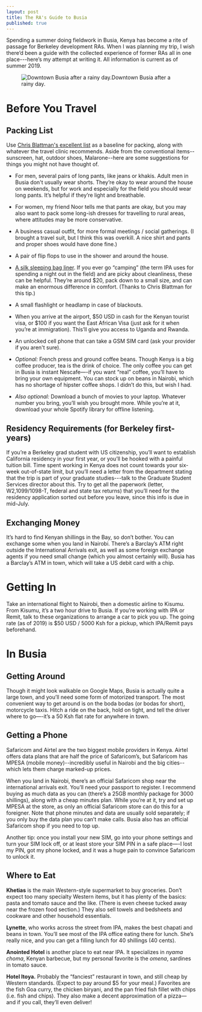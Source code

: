 ```yaml
---
layout: post
title: The RA's Guide to Busia
published: true
---
```


Spending a summer doing fieldwork in Busia, Kenya has become a rite of passage for Berkeley development RAs. When I was planning my trip, I wish there’d been a guide with the collected experience of former RAs all in one place---here’s my attempt at writing it. All information is current as of summer 2019.

<figure><img src="/assets/busia_guide/downtown_busia.jpeg" alt="Downtown Busia after a rainy day." /><span class="marginnote">Downtown Busia after a rainy day.</span></figure>

# Before You Travel

## Packing List

Use [Chris Blattman's excellent list](https://chrisblattman.com/2009/04/21/field-work-in-the-tropics/) as a baseline for packing, along with whatever the travel clinic recommends. Aside from the conventional items--sunscreen, hat, outdoor shoes, Malarone--here are some suggestions for things you might not have thought of.

* For men, several pairs of long pants, like jeans or khakis. Adult men in Busia don't usually wear shorts. They’re okay to wear around the house on weekends, but for work and especially for the field you should wear long pants. It’s helpful if they’re light and breathable.

* For women, my friend Noor tells me that pants are okay, but you may also want to pack some long-ish dresses for travelling to rural areas, where attitudes may be more conservative.

* A business casual outfit, for more formal meetings / social gatherings. (I brought a travel suit, but I think this was overkill. A nice shirt and pants and proper shoes would have done fine.)

* A pair of flip flops to use in the shower and around the house.

* [A silk sleeping bag liner](https://www.amazon.com/Friendly-Swede-Travel-Camping-Sleeping/dp/B016BUI130/ref=sr_1_5?keywords=sleeping+bag+liner&qid=1564141948&s=gateway&sr=8-5). If you ever go “camping” (the term IPA uses for spending a night out in the field) and are picky about cleanliness, these can be helpful. They’re around $20, pack down to a small size, and can make an enormous difference in comfort. (Thanks to Chris Blattman for this tip.)

* A small flashlight or headlamp in case of blackouts.

* When you arrive at the airport, $50 USD in cash for the Kenyan tourist visa, or $100 if you want the East African Visa (just ask for it when you’re at immigration). This’ll give you access to Uganda and Rwanda.

* An unlocked cell phone that can take a GSM SIM card (ask your provider if you aren't sure).

* _Optional:_ French press and ground coffee beans. Though Kenya is a big coffee producer, tea is the drink of choice. The only coffee you can get in Busia is instant Nescafe—-if you want “real” coffee, you’ll have to bring your own equipment. You can stock up on beans in Nairobi, which has no shortage of hipster coffee shops. I didn’t do this, but wish I had.

* _Also optional:_ Download a bunch of movies to your laptop. Whatever number you bring, you’ll wish you brought more. While you’re at it, download your whole Spotify library for offline listening.

## Residency Requirements (for Berkeley first-years)

If you’re a Berkeley grad student with US citizenship, you’ll want to establish California residency in your first year, or you’ll be hooked with a painful tuition bill. Time spent working in Kenya does not count towards your six-week out-of-state limit, but you’ll need a letter from the department stating that the trip is part of your graduate studies---talk to the Graduate Student Services director about this. Try to get all the paperwork (letter, W2,1099/1098-T, federal and state tax returns) that you’ll need for the residency application sorted out before you leave, since this info is due in mid-July.

## Exchanging Money

It’s hard to find Kenyan shillings in the Bay, so don’t bother. You can exchange some when you land in Nairobi. There’s a Barclay’s ATM right outside the International Arrivals exit, as well as some foreign exchange agents if you need small change (which you almost certainly will). Busia has a Barclay’s ATM in town, which will take a US debit card with a chip.

# Getting In

Take an international flight to Nairobi, then a domestic airline to Kisumu. From Kisumu, it’s a two hour drive to Busia. If you’re working with IPA or Remit, talk to these organizations to arrange a car to pick you up. The going rate (as of 2019) is $50 USD / 5000 Ksh for a pickup, which IPA/Remit pays beforehand.

# In Busia

## Getting Around

Though it might look walkable on Google Maps, Busia is actually quite a large town, and you’ll need some form of motorized transport. The most convenient way to get around is on the boda bodas (or bodas for short), motorcycle taxis. Hitch a ride on the back, hold on tight, and tell the driver where to go—-it’s a 50 Ksh flat rate for anywhere in town.

## Getting a Phone

Safaricom and Airtel are the two biggest mobile providers in Kenya. Airtel offers data plans that are half the price of Safaricom’s, but Safaricom has MPESA (mobile money)--incredibly useful in Nairobi and the big cities--which lets them charge marked-up prices. 

When you land in Nairobi, there’s an official Safaricom shop near the international arrivals exit. You’ll need your passport to register. I recommend buying as much data as you can (there’s a 25GB monthly package for 3000 shillings), along with a cheap minutes plan. While you’re at it, try and set up MPESA at the store, as only an official Safaricom store can do this for a foreigner. Note that phone minutes and data are usually sold separately; if you only buy the data plan you can’t make calls. Busia also has an official Safaricom shop if you need to top up.

Another tip: once you install your new SIM, go into your phone settings and turn your SIM lock off, or at least store your SIM PIN in a safe place—-I lost my PIN, got my phone locked, and it was a huge pain to convince Safaricom to unlock it.

## Where to Eat

__Khetias__ is the main Western-style supermarket to buy groceries. Don’t expect too many specialty Western items, but it has plenty of the basics: pasta and tomato sauce and the like. (There is even cheese tucked away near the frozen food section.) They also sell towels and bedsheets and cookware and other household essentials.

__Lynette__, who works across the street from IPA, makes the best chapati and beans in town. You’ll see most of the IPA office eating there for lunch. She’s really nice, and you can get a filling lunch for 40 shillings (40 cents).

__Anointed Hotel__ is another place to eat near IPA. It specializes in _nyama choma_, Kenyan barbecue, but my personal favorite is the _omena_, sardines in tomato sauce.

__Hotel Itoya.__ Probably the “fanciest” restaurant in town, and still cheap by Western standards. (Expect to pay around $5 for your meal.) Favorites are the fish Goa curry, the chicken biryani, and the pan fried fish fillet with chips (i.e. fish and chips). They also make a decent approximation of a pizza—and if you call, they’ll even deliver!
